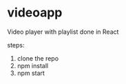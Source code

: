 # videoapp
Video player with playlist done in React

steps:
1) clone the repo
2) npm install
3) npm start
